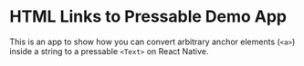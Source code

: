 # HTML Links to Pressable Demo App

This is an app to show how you can convert arbitrary anchor elements (`<a>`)
inside a string to a pressable `<Text>` on React Native.
